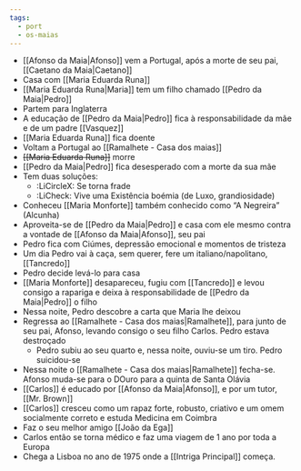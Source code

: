 ```yaml
---
tags:
  - port
  - os-maias
---
```


- [[Afonso da Maia|Afonso]] vem a Portugal, após a morte de seu pai, [[Caetano da Maia|Caetano]]
- Casa com [[Maria Eduarda Runa]]
- [[Maria Eduarda Runa|Maria]] tem um filho chamado [[Pedro da Maia|Pedro]]
- Partem para Inglaterra
- A educação de [[Pedro da Maia|Pedro]] fica à responsabilidade da mãe e de um padre [[Vasquez]]
- [[Maria Eduarda Runa]] fica doente
- Voltam a Portugal ao [[Ramalhete - Casa dos maias]]
- ~~[[Maria Eduarda Runa]]~~ morre
- [[Pedro da Maia|Pedro]] fica desesperado com a morte da sua mãe
- Tem duas soluções:
	- :LiCircleX: Se torna frade
	- :LiCheck: Vive uma Existência boémia (de Luxo, grandiosidade)
- Conheceu [[Maria Monforte]] também conhecido como “A Negreira” (Alcunha)
- Aproveita-se de [[Pedro da Maia|Pedro]] e casa com ele mesmo contra a vontade de [[Afonso da Maia|Afonso]], seu pai
- Pedro fica com Ciúmes, depressão emocional e momentos de tristeza
- Um dia Pedro vai à caça, sem querer, fere um italiano/napolitano, [[Tancredo]]
- Pedro decide levá-lo para casa
- [[Maria Monforte]] desapareceu, fugiu com [[Tancredo]] e levou consigo a rapariga e deixa à responsabilidade de [[Pedro da Maia|Pedro]] o filho
- Nessa noite, Pedro descobre a carta que Maria lhe deixou
- Regressa ao [[Ramalhete - Casa dos maias|Ramalhete]], para junto de seu pai, Afonso, levando consigo o seu filho Carlos. Pedro estava destroçado
	- Pedro subiu ao seu quarto e, nessa noite, ouviu-se um tiro. Pedro suicidou-se
- Nessa noite o [[Ramalhete - Casa dos maias|Ramalhete]] fecha-se. Afonso muda-se para o DOuro para a quinta de Santa Olávia
- [[Carlos]] é educado por [[Afonso da Maia|Afonso]], e por um tutor, [[Mr. Brown]]
- [[Carlos]] cresceu como um rapaz forte, robusto, criativo e um omem socialmente correto e estuda Medicina em Coimbra
- Faz o seu melhor amigo [[João da Ega]]
- Carlos então se torna médico e faz uma viagem de 1 ano por toda a Europa
- Chega a Lisboa no ano de 1975 onde a [[Intriga Principal]] começa.
